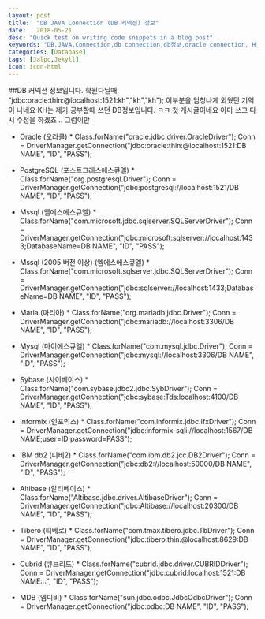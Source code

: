 ```yaml
---
layout: post
title:  "DB JAVA Connection (DB 커넥션) 정보"
date:   2018-05-21
desc: "Quick test on writing code snippets in a blog post"
keywords: "DB,JAVA,Connection,db connection,db정보,oracle connection, Hian"
categories: [Database]
tags: [Jalpc,Jekyll]
icon: icon-html
---
```

##DB 커넥션 정보입니다.
학원다닐때 "jdbc:oracle:thin:@localhost:1521:kh","kh","kh"); 이부분을 엄청나게 외웠던 기억이 나네요
KH는 제가 공부할때 쓰던 DB정보입니다. ㅋㅋ
첫 게시글이네요
아마 쓰고 다시 수정을 하겠죠
..
그럼이만


* Oracle (오라클) *
Class.forName("oracle.jdbc.driver.OracleDriver");
Conn = DriverManager.getConnection("jdbc:oracle:thin:@localhost:1521:DB NAME", "ID", "PASS"); 

* PostgreSQL (포스트그래스에스큐엘) *
Class.forName("org.postgresql.Driver");
Conn = DriverManager.getConnection("jdbc:postgresql://localhost:1521/DB NAME", "ID", "PASS"); 

* Mssql (엠에스에스큐엘) *
Class.forName("com.microsoft.jdbc.sqlserver.SQLServerDriver"); 
Conn = DriverManager.getConnection("jdbc:microsoft:sqlserver://localhost:1433;DatabaseName=DB NAME", "ID", "PASS"); 

* Mssql (2005 버전 이상) (엠에스에스큐엘) *
Class.forName("com.microsoft.sqlserver.jdbc.SQLServerDriver"); 
Conn = DriverManager.getConnection("jdbc:sqlserver://localhost:1433;DatabaseName=DB NAME", "ID", "PASS"); 

* Maria (마리아) *
Class.forName("org.mariadb.jdbc.Driver"); 
Conn = DriverManager.getConnection("jdbc:mariadb://localhost:3306/DB NAME", "ID", "PASS"); 

* Mysql (마이에스큐엘) *
Class.forName("com.mysql.jdbc.Driver"); 
Conn = DriverManager.getConnection("jdbc:mysql://localhost:3306/DB NAME", "ID", "PASS"); 

* Sybase (사이베이스) *
Class.forName("com.sybase.jdbc2.jdbc.SybDriver"); 
Conn = DriverManager.getConnection("jdbc:sybase:Tds:localhost:4100/DB NAME", "ID", "PASS"); 

* Informix (인포믹스) * 
Class.forName("com.informix.jdbc.IfxDriver"); 
Conn = DriverManager.getConnection("jdbc:informix-sqli://localhost:1567/DB NAME;user=ID;password=PASS"); 

* IBM db2 (디비2) * 
Class.forName("com.ibm.db2.jcc.DB2Driver"); 
Conn = DriverManager.getConnection("jdbc:db2://localhost:50000/DB NAME", "ID", "PASS"); 

* Altibase (알티베이스) * 
Class.forName("Altibase.jdbc.driver.AltibaseDriver"); 
Conn = DriverManager.getConnection("jdbc:Altibase://localhost:20300/DB NAME", "ID", "PASS"); 

* Tibero (티베로) * 
Class.forName("com.tmax.tibero.jdbc.TbDriver"); 
Conn = DriverManager.getConnection("jdbc:tibero:thin:@localhost:8629:DB NAME", "ID", "PASS"); 

* Cubrid (큐브리드) * 
Class.forName("cubrid.jdbc.driver.CUBRIDDriver"); 
Conn = DriverManager.getConnection("jdbc:cubrid:localhost:1521:DB NAME:::", "ID", "PASS"); 

* MDB (엠디비) *
Class.forName("sun.jdbc.odbc.JdbcOdbcDriver"); 
Conn = DriverManager.getConnection("jdbc:odbc:DB NAME", "ID", "PASS"); 
